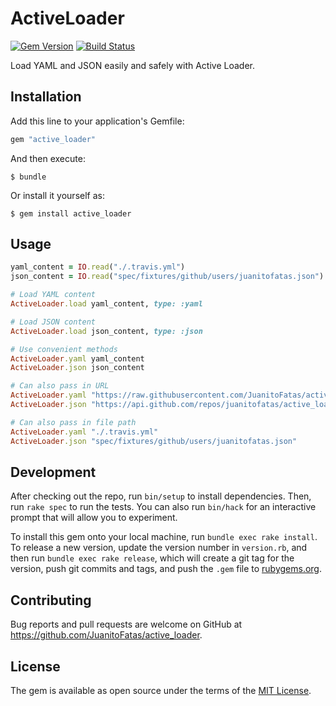 # ActiveLoader

[![Gem Version](https://badge.fury.io/rb/active_loader.svg)](https://badge.fury.io/rb/active_loader)
[![Build Status](https://travis-ci.org/JuanitoFatas/active_loader.svg?branch=master)](https://travis-ci.org/JuanitoFatas/active_loader)

Load YAML and JSON easily and safely with Active Loader.

## Installation

Add this line to your application's Gemfile:

```ruby
gem "active_loader"
```

And then execute:

    $ bundle

Or install it yourself as:

    $ gem install active_loader

## Usage

```ruby
yaml_content = IO.read("./.travis.yml")
json_content = IO.read("spec/fixtures/github/users/juanitofatas.json")

# Load YAML content
ActiveLoader.load yaml_content, type: :yaml

# Load JSON content
ActiveLoader.load json_content, type: :json

# Use convenient methods
ActiveLoader.yaml yaml_content
ActiveLoader.json json_content

# Can also pass in URL
ActiveLoader.yaml "https://raw.githubusercontent.com/JuanitoFatas/active_loader/master/.travis.yml"
ActiveLoader.json "https://api.github.com/repos/juanitofatas/active_loader"

# Can also pass in file path
ActiveLoader.yaml "./.travis.yml"
ActiveLoader.json "spec/fixtures/github/users/juanitofatas.json"
```

## Development

After checking out the repo, run `bin/setup` to install dependencies. Then, run `rake spec` to run the tests. You can also run `bin/hack` for an interactive prompt that will allow you to experiment.

To install this gem onto your local machine, run `bundle exec rake install`. To release a new version, update the version number in `version.rb`, and then run `bundle exec rake release`, which will create a git tag for the version, push git commits and tags, and push the `.gem` file to [rubygems.org](https://rubygems.org).

## Contributing

Bug reports and pull requests are welcome on GitHub at https://github.com/JuanitoFatas/active_loader.

## License

The gem is available as open source under the terms of the [MIT License](http://opensource.org/licenses/MIT).

